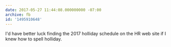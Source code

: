 ```yaml
---
date: 2017-05-27 11:44:08.000000000 -07:00
archive: fb
id: '1495910648'
---
```


I'd have better luck finding the 2017 holliday schedule on the HR web site if I knew how to spell holliday.
